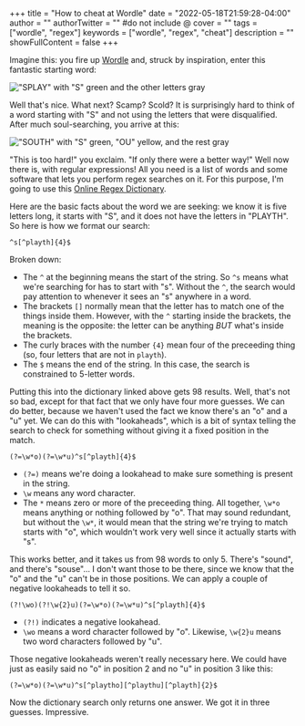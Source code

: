 +++
title = "How to cheat at Wordle"
date = "2022-05-18T21:59:28-04:00"
author = ""
authorTwitter = "" #do not include @
cover = ""
tags = ["wordle", "regex"]
keywords = ["wordle", "regex", "cheat"]
description = ""
showFullContent = false
+++

Imagine this: you fire up [Wordle](https://www.nytimes.com/games/wordle/index.html) and, struck by inspiration, enter this fantastic starting word:

!["SPLAY" with "S" green and the other letters gray](/img/wordle1.png)

Well that's nice. What next? Scamp? Scold? It is surprisingly hard to think of a word starting with "S" and not using the letters that were disqualified. After much soul-searching, you arrive at this:

!["SOUTH" with "S" green, "OU" yellow, and the rest gray](/img/wordle2.png)

"This is too hard!" you exclaim. "If only there were a better way!" Well now there is, with regular expressions! All you need is a list of words and some software that lets you perform regex searches on it. For this purpose, I'm going to use this [Online Regex Dictionary](https://www.visca.com/regexdict/).

Here are the basic facts about the word we are seeking: we know it is five letters long, it starts with "S", and it does not have the letters in "PLAYTH". So here is how we format our search:

```
^s[^playth]{4}$
```

Broken down:
- The `^` at the beginning means the start of the string. So `^s` means what we're searching for has to start with "s". Without the `^`, the search would pay attention to whenever it sees an "s" anywhere in a word.
- The brackets `[]` normally mean that the letter has to match one of the things inside them. However, with the `^` starting inside the brackets, the meaning is the opposite: the letter can be anything *BUT* what's inside the brackets.
- The curly braces with the number `{4}` mean four of the preceeding thing (so, four letters that are not in `playth`).
- The `$` means the end of the string. In this case, the search is constrained to 5-letter words.

Putting this into the dictionary linked above gets 98 results. Well, that's not so bad, except for that fact that we only have four more guesses. We can do better, because we haven't used the fact we know there's an "o" and a "u" yet. We can do this with "lookaheads", which is a bit of syntax telling the search to check for something without giving it a fixed position in the match.

```
(?=\w*o)(?=\w*u)^s[^playth]{4}$
```

- `(?=)` means we're doing a lookahead to make sure something is present in the string.
- `\w` means any word character.
- The `*` means zero or more of the preceeding thing. All together, `\w*o` means anything or nothing followed by "o". That may sound redundant, but without the `\w*`, it would mean that the string we're trying to match starts with "o", which wouldn't work very well since it actually starts with "s".

This works better, and it takes us from 98 words to only 5. There's "sound", and there's "souse"... I don't want those to be there, since we know that the "o" and the "u" can't be in those positions. We can apply a couple of negative lookaheads to tell it so.

```
(?!\wo)(?!\w{2}u)(?=\w*o)(?=\w*u)^s[^playth]{4}$
```

- `(?!)` indicates a negative lookahead.
- `\wo` means a word character followed by "o". Likewise, `\w{2}u` means two word characters followed by "u".

Those negative lookaheads weren't really necessary here. We could have just as easily said no "o" in position 2 and no "u" in position 3 like this:

```
(?=\w*o)(?=\w*u)^s[^playtho][^playthu][^playth]{2}$
```

Now the dictionary search only returns one answer. We got it in three guesses. Impressive.
